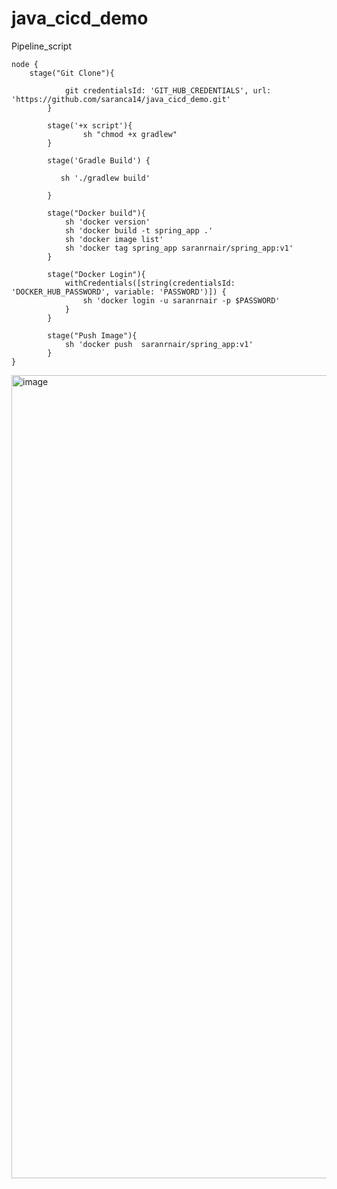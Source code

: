 # java_cicd_demo

Pipeline_script

```
node {
    stage("Git Clone"){

            git credentialsId: 'GIT_HUB_CREDENTIALS', url: 'https://github.com/saranca14/java_cicd_demo.git'
        }

        stage('+x script'){
                sh "chmod +x gradlew"
        }

        stage('Gradle Build') {

           sh './gradlew build'

        }

        stage("Docker build"){
            sh 'docker version'
            sh 'docker build -t spring_app .'
            sh 'docker image list'
            sh 'docker tag spring_app saranrnair/spring_app:v1'
        }

        stage("Docker Login"){
            withCredentials([string(credentialsId: 'DOCKER_HUB_PASSWORD', variable: 'PASSWORD')]) {
                sh 'docker login -u saranrnair -p $PASSWORD'
            }
        }

        stage("Push Image"){
            sh 'docker push  saranrnair/spring_app:v1'
        }
}
```

<img width="1285" alt="image" src="https://user-images.githubusercontent.com/61488445/157595816-81148ea2-2f00-4f88-bf7b-3ae2a3e0e45d.png">

